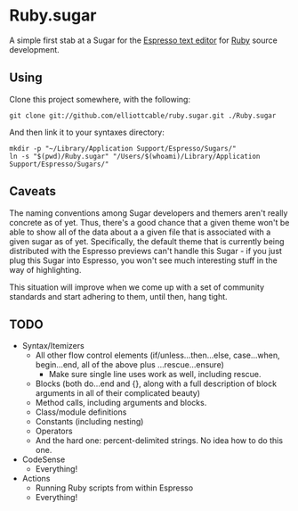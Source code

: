 Ruby.sugar
==========
A simple first stab at a Sugar for the [Espresso text editor][espresso] for
[Ruby][] source development.

[espresso]: <http://macrabbit.com/espresso/> "The Espresso text editor, by MacRabbit"
[ruby]: <http://ruby-lang.org/> "The Ruby programming language"

Using
-----
Clone this project somewhere, with the following:
    
    git clone git://github.com/elliottcable/ruby.sugar.git ./Ruby.sugar
    
And then link it to your syntaxes directory:
    
    mkdir -p "~/Library/Application Support/Espresso/Sugars/"
    ln -s "$(pwd)/Ruby.sugar" "/Users/$(whoami)/Library/Application Support/Espresso/Sugars/"
    
Caveats
-------
The naming conventions among Sugar developers and themers aren't really
concrete as of yet. Thus, there's a good chance that a given theme won't be
able to show all of the data about a a given file that is associated with a
given sugar as of yet. Specifically, the default theme that is currently being
distributed with the Espresso previews can't handle this Sugar - if you just
plug this Sugar into Espresso, you won't see much interesting stuff in the way
of highlighting.

This situation will improve when we come up with a set of community standards
and start adhering to them, until then, hang tight.

TODO
----
 - Syntax/Itemizers
   - All other flow control elements (if/unless…then…else, case…when,
     begin…end, all of the above plus …rescue…ensure)
     - Make sure single line uses work as well, including rescue.
   - Blocks (both do…end and {}, along with a full description of block
     arguments in all of their complicated beauty)
   - Method calls, including arguments and blocks.
   - Class/module definitions
   - Constants (including nesting)
   - Operators
   - And the hard one: percent-delimited strings. No idea how to do this one.
 - CodeSense
   - Everything!
 - Actions
   - Running Ruby scripts from within Espresso
   - Everything!